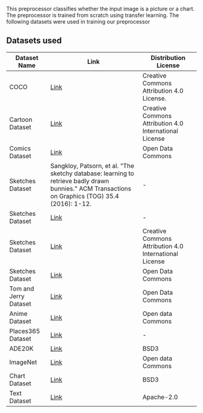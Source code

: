 This preprocessor classifies whether the input image is a picture or a chart. The preprocessor is trained from scratch using transfer learning. The following datasets were used in training our preprocessor
## Datasets used 


| Dataset Name  | Link | Distribution License |
| ------------- | ------------- | -------------|
| COCO  | [Link](https://cocodataset.org/#termsofuse)  | Creative Commons Attribution 4.0 License.|
| Cartoon Dataset  | [Link](https://google.github.io/cartoonset/download.html)  | Creative Commons Attribution 4.0 International License |
| Comics Dataset  | [Link]( https://www.kaggle.com/cenkbircanoglu/comic-books-classification)  | Open Data Commons |
| Sketches Dataset  | Sangkloy, Patsorn, et al. "The sketchy database: learning to retrieve badly drawn bunnies." ACM Transactions on Graphics (TOG) 35.4 (2016): 1-12.  | - |
| Sketches Dataset  | [Link](http://mmlab.ie.cuhk.edu.hk/archive/cufsf/#Downloads)  | - |
| Sketches Dataset  | [Link](http://cybertron.cg.tu-berlin.de/eitz/projects/classifysketch/)  | Creative Commons Attribution 4.0 International License |
| Sketches Dataset  | [Link]( https://www.kaggle.com/wanghaohan/imagenetsketch)  | Open Data Commons |
| Tom and Jerry Dataset  | [Link](https://www.kaggle.com/vijayjoyz/tom-jerry-detection)  | Open Data Commons |
| Anime Dataset  | [Link](https://www.kaggle.com/splcher/animefacedataset)  | Open data Commons |
| Places365 Dataset  | [Link](http://places2.csail.mit.edu/download.html)  | - |
| ADE20K  | [Link](https://groups.csail.mit.edu/vision/datasets/ADE20K/terms/)  | BSD3 |
| ImageNet  | [Link]( https://www.kaggle.com/c/imagenet-object-localization-challenge/overview/description)  | Open data Commons |
| Chart Dataset  | [Link](https://github.com/soap117/DeepRule)  | BSD3 |
| Text Dataset  | [Link](https://github.com/doc-analysis/DocBank)  | Apache-2.0 |



